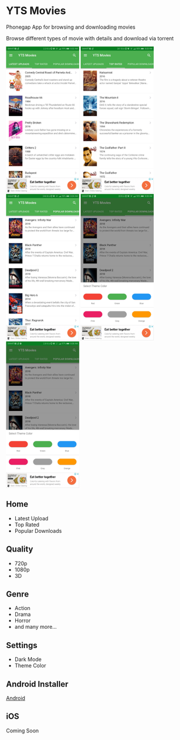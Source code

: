 # YTS Movies
Phonegap App for browsing and downloading movies

Browse different types of movie with details and download via torrent 

<img src="https://github.com/johndavemanuel/yts-movies/blob/master/screenshots/yts-movies-1.jpg" width="200">
<img src="https://github.com/johndavemanuel/yts-movies/blob/master/screenshots/yts-movies-2.jpg" width="200">
<img src="https://github.com/johndavemanuel/yts-movies/blob/master/screenshots/yts-movies-3.jpg" width="200">
<img src="https://github.com/johndavemanuel/yts-movies/blob/master/screenshots/yts-movies-4.jpg" width="200">
<img src="https://github.com/johndavemanuel/yts-movies/blob/master/screenshots/yts-movies-5.jpg" width="200">

## Home
- Latest Upload
- Top Rated
- Popular Downloads

## Quality
- 720p
- 1080p
- 3D

## Genre
- Action
- Drama
- Horror
- and many more...

## Settings
- Dark Mode
- Theme Color

## Android Installer
[Android](https://github.com/johndavemanuel/yts-movies/blob/master/app-debug.3394139.110.apk)

## iOS 
Coming Soon
